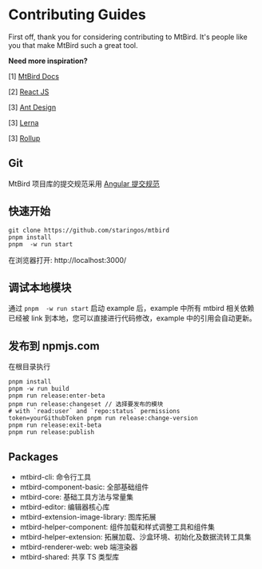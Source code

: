 # Contributing Guides

First off, thank you for considering contributing to MtBird. It's people like you that make MtBird such a great tool.

**Need more inspiration?**

[1] [MtBird Docs](https://docs.staringos.com/)

[2] [React JS](https://reactjs.org/)

[3] [Ant Design](https://ant.design)

[3] [Lerna](https://lerna.js.org/)

[3] [Rollup](https://rollupjs.org/guide/en/)

## Git

MtBird 项目库的提交规范采用 [Angular 提交规范](https://zj-git-guide.readthedocs.io/zh_CN/latest/message/Angular%E6%8F%90%E4%BA%A4%E4%BF%A1%E6%81%AF%E8%A7%84%E8%8C%83/)

## 快速开始

```shell
git clone https://github.com/staringos/mtbird
pnpm install
pnpm  -w run start
```

在浏览器打开: http://localhost:3000/

## 调试本地模块

通过 `pnpm  -w run start` 启动 example 后，example 中所有 mtbird 相关依赖已经被 link 到本地，您可以直接进行代码修改，example 中的引用会自动更新。
## 发布到 npmjs.com

在根目录执行

```shell
pnpm install
pnpm -w run build
pnpm run release:enter-beta
pnpm run release:changeset // 选择要发布的模块
# with `read:user` and `repo:status` permissions
token=yourGithubToken pnpm run release:change-version
pnpm run release:exit-beta
pnpm run release:publish
```

## Packages

- mtbird-cli: 命令行工具
- mtbird-component-basic: 全部基础组件
- mtbird-core: 基础工具方法与常量集
- mtbird-editor: 编辑器核心库
- mtbird-extension-image-library: 图库拓展
- mtbird-helper-component: 组件加载和样式调整工具和组件集
- mtbird-helper-extension: 拓展加载、沙盒环境、初始化及数据流转工具集
- mtbird-renderer-web: web 端渲染器
- mtbird-shared: 共享 TS 类型库
